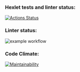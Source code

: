 ### Hexlet tests and linter status:
[![Actions Status](https://github.com/kkrasilov/frontend-project-lvl1/workflows/hexlet-check/badge.svg)](https://github.com/kkrasilov/frontend-project-lvl1/actions)
### Linter status:
![example workflow](https://github.com/kkrasilov/frontend-project-lvl1/workflows/lint/badge.svg)
### Code Climate:
[![Maintainability](https://api.codeclimate.com/v1/badges/a99a88d28ad37a79dbf6/maintainability)](https://codeclimate.com/github/codeclimate/codeclimate/maintainability)
